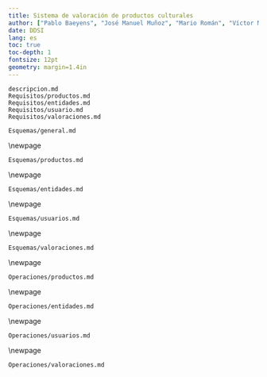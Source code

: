 ```yaml
---
title: Sistema de valoración de productos culturales
author: ["Pablo Baeyens", "José Manuel Muñoz", "Mario Román", "Víctor Manuel Cerrato"]
date: DDSI
lang: es
toc: true
toc-depth: 1
fontsize: 12pt
geometry: margin=1.4in
---
```


```include
descripcion.md
Requisitos/productos.md
Requisitos/entidades.md
Requisitos/usuario.md
Requisitos/valoraciones.md
```

<!--Esquemas-->

```include
Esquemas/general.md
```

\newpage

```include
Esquemas/productos.md
```

\newpage

```include
Esquemas/entidades.md
```

\newpage

```include
Esquemas/usuarios.md
```

\newpage

```include
Esquemas/valoraciones.md
```

<!--Operaciones-->

\newpage

```include
Operaciones/productos.md
```

\newpage

```include
Operaciones/entidades.md
```

\newpage

```include
Operaciones/usuarios.md
```

\newpage

```include
Operaciones/valoraciones.md
```

